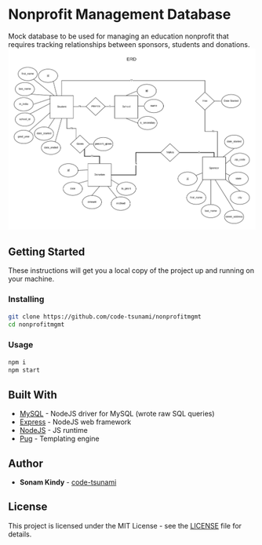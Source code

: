 # Nonprofit Management Database

Mock database to be used for managing an education nonprofit that requires tracking relationships between sponsors, students and donations.
![](ERD.png)

## Getting Started

These instructions will get you a local copy of the project up and running on your machine.

### Installing
```sh
git clone https://github.com/code-tsunami/nonprofitmgmt
cd nonprofitmgmt
```

### Usage

```sh
npm i
npm start
```

## Built With

* [MySQL](https://www.npmjs.com/package/mysql) - NodeJS driver for MySQL (wrote raw SQL queries)
* [Express](https://expressjs.com/) - NodeJS web framework
* [NodeJS](https://nodejs.org/en/) - JS runtime
* [Pug](https://github.com/pugjs/pug) - Templating engine

## Author

* **Sonam Kindy** - [code-tsunami](https://github.com/code-tsunami)

<!-- ## Acknowledgments (Resources)

* Inspiration
* Code used
* etc. -->

## License

This project is licensed under the MIT License - see the [LICENSE](LICENSE) file for details.
